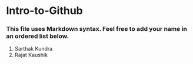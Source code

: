 # Intro-to-Github

### This file uses Markdown syntax. Feel free to add your name in an ordered list below.
1. Sarthak Kundra
2. Rajat Kaushik
